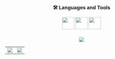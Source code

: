 <div align="center">

<!---### 🙋‍♂️ About Me

I’m currently working on **Low level Systems**  
 🌱 I’m learning **High Performance Computing, OS internals**  
- 💬 Love to discuss about **Software Internals** -->

</div>

<div align="center">

### 🛠️ Languages and Tools

<img src="https://cdn.jsdelivr.net/gh/devicons/devicon/icons/c/c-original.svg" width="40" height="40"/>
<img src="https://cdn.jsdelivr.net/gh/devicons/devicon/icons/java/java-original.svg" width="40" height="40"/>
<img src="https://cdn.jsdelivr.net/gh/devicons/devicon/icons/go/go-original.svg" width="40" height="40"/>

</div>

<!--   <img src="https://cdn.jsdelivr.net/gh/devicons/devicon/icons/docker/docker-original.svg" width="40" height="40"/>
  <img src="https://cdn.jsdelivr.net/gh/devicons/devicon/icons/terraform/terraform-original.svg" width="40" height="40"/>
  <img src="https://cdn.jsdelivr.net/gh/devicons/devicon/icons/python/python-original.svg" width="40" height="40"/>
  <img src="https://cdn.jsdelivr.net/gh/devicons/devicon/icons/flask/flask-original.svg" width="40" height="40"/>
  <img src="https://cdn.jsdelivr.net/gh/devicons/devicon/icons/jenkins/jenkins-original.svg" width="40" height="40"/>
 <img src="https://cdn.jsdelivr.net/gh/devicons/devicon/icons/redis/redis-original.svg" width="40" height="40"/> 

```
 ___   __   __  _______  _______   __    _  _______  _______  __   __  ___  __   __   _______  _______  _     _ 
|   | |  | |  ||       ||       | |  |  | ||       ||       ||  | |  ||   ||  |_|  | |  _    ||       || | _ | |
|   | |  | |  ||  _____||    ___| |   |_| ||    ___||   _   ||  |_|  ||   ||       | | |_|   ||_     _|| || || |
|   | |  |_|  || |_____ |   |___  |       ||   |___ |  | |  ||       ||   ||       | |       |  |   |  |       |
|   | |       ||_____  ||    ___| |  _    ||    ___||  |_|  ||       ||   ||       | |  _   |   |   |  |       |
|   | |       | _____| ||   |___  | | |   ||   |___ |       | |     | |   || ||_|| | | |_|   |  |   |  |   _   |
|___| |_______||_______||_______| |_|  |__||_______||_______|  |___|  |___||_|   |_| |_______|  |___|  |__| |__|

```
-->


</p>


                                                                       

###


###
<!--   
 <h3 align="center">🔥   Leetcode Stats :</h3>
 <div align="center" style="display: flex; justify-content: center; align-items: center; gap: 20px;">
 <a href="https://leetcode.com/mery_top">
    <img src="https://leetcard.jacoblin.cool/mery_top?ext=contest&theme=dark&font=Abel" alt="LeetCode Stats" />
  </a> -->
<!--   <div style="display: flex; align-items: center;">
    <img src="https://leetcode-badge-showcase.vercel.app/api?username=mery_top&theme=dark&border=border&animated=false" alt="Leetcode Badge" />
  </div>
  </div>
  -->



###

<div align="center">

<!-- # 📊 GitHub Stats: -->

<table>
  
<img src="https://github-readme-streak-stats.herokuapp.com/?user=dev0guy&theme=github_dark&hide_border=true" />
<br/>
  <tr>
    <td>
      <img src="https://github-readme-stats.vercel.app/api?username=dev0guy&theme=github_dark&hide_border=true&include_all_commits=false&count_private=false" />
    </td>
    <td>
      <img src="https://github-readme-stats.vercel.app/api/top-langs/?username=dev0guy&theme=github_dark&hide_border=true&include_all_commits=false&count_private=false&layout=compact" />
    </td>
  </tr>
</table>



<!-- Proudly created with GPRM ( https://gprm.itsvg.in ) -->

</div>





<!--<div align="center">
  
</div>

###

### 🧠 Keep Learning, Keep Building!

<p align="center">
  <img src="https://media.giphy.com/media/26ufdipQqU2lhNA4g/giphy.gif" width="300" />
</p>

---

⭐️ From [Meerthika](https://github.com/dev0guy)

###
-->





<!--
&nbsp;**Connect with me**
<p align="left">
<a href="https://linkedin.com/in/guy-arieli-4127b8198" target="blank"><img align="center" src="https://raw.githubusercontent.com/rahuldkjain/github-profile-readme-generator/master/src/images/icons/Social/linked-in-alt.svg" alt="gautamkrishnar" height="30" width="40" /></a>
<a href="https://stackoverflow.com/users/17983042/guy-arieli" target="blank"><img align="center" src="https://raw.githubusercontent.com/rahuldkjain/github-profile-readme-generator/master/src/images/icons/Social/stack-overflow.svg" alt="4214976" height="30" width="40" /></a>



&nbsp;**Language:**
<p align="left">
  
<img align="center" src="https://upload.wikimedia.org/wikipedia/commons/1/19/C_Logo.png" alt="c" height="30" width="30" />
<img align="center" src="https://cdn.creazilla.com/icons/3257165/file-type-zig-icon-sm.png" alt="zig" height="40" width="40" />
<img align="center" src="https://icons.veryicon.com/png/o/business/vscode-program-item-icon/rust-1.png" alt="rust" height="40" width="40" />
<img align="center" src="https://go.dev/blog/go-brand/Go-Logo/PNG/Go-Logo_Blue.png" alt="golang" height="40" width="40" />

<img align="center" src="https://upload.wikimedia.org/wikipedia/commons/thumb/c/c3/Python-logo-notext.svg/1869px-Python-logo-notext.svg.png" alt="python" height="40" width="40" />
<img align="center" src="https://cdn-icons-png.flaticon.com/512/6132/6132220.png" alt="scala" height="40" width="40" />

&nbsp;**Books:**
<p align="left">
<img align="center" src="https://m.media-amazon.com/images/I/61GNpAHFttL._AC_UF1000,1000_QL80_.jpg" alt="golang" height="60" width="50" />
<img align="center" src="https://m.media-amazon.com/images/I/81Qkk87cTjS._AC_UF1000,1000_QL80_.jpg" alt="scala" height="60" width="50" />
<img align="center" src="https://m.media-amazon.com/images/I/81faPYg2QCS._AC_UF1000,1000_QL80_.jpg" alt="python" height="60" width="50" />
<img align="center" src="https://encrypted-tbn0.gstatic.com/images?q=tbn:ANd9GcSJG6c23QeEw7Y3Ok1mYKggrNX45tZoWrmjZg&s" alt="data" height="60" width="50" />
-->


